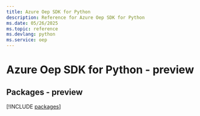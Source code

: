 ```yaml
---
title: Azure Oep SDK for Python
description: Reference for Azure Oep SDK for Python
ms.date: 05/26/2025
ms.topic: reference
ms.devlang: python
ms.service: oep
---
```

# Azure Oep SDK for Python - preview
## Packages - preview
[!INCLUDE [packages](oep-index.md)]